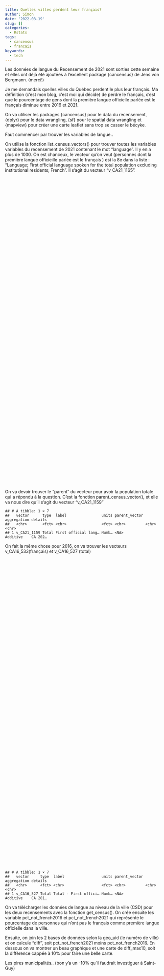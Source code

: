 ```yaml
---
title: Quelles villes perdent leur français?
author: Simon
date: '2022-08-19'
slug: []
categories:
  - Rstats
tags:
  - cancensus
  - francais
keywords:
  - tech
---
```




<script src="/rmarkdown-libs/htmlwidgets/htmlwidgets.js"></script>
<script src="/rmarkdown-libs/pymjs/pym.v1.js"></script>
<script src="/rmarkdown-libs/widgetframe-binding/widgetframe.js"></script>


<p>Les données de langue du Recensement de 2021 sont sorties cette semaine et elles ont déjà été ajoutées à l’excellent package {cancensus} de Jens von Bergmann. (merci!)</p>
<p>Je me demandais quelles villes du Québec perdent le plus leur français. Ma définition (c’est mon blog, c’est moi qui décide) de perdre le français, c’est que le pourcentage de gens dont la première langue officielle parlée est le français diminue entre 2016 et 2021.</p>
<p>On va utiliser les packages {cancensus} pour le data du recensement, {dplyr} pour le data wrangling, {sf} pour le spatial data wrangling et {mapview} pour créer une carte leaflet sans trop se casser le bécyke.</p>
<p>Faut commencer par trouver les variables de langue..</p>
<p>On utilise la fonction list_census_vectors() pour trouver toutes les variables variables du recensement de 2021 contenant le mot “language”. Il y en a plus de 1000. On est chanceux, le vecteur qu’on veut (personnes dont la première langue officieille parlée est le français ) est la 8e dans la liste : “Language; First official language spoken for the total population excluding institutional residents; French”. Il s’agit du vecteur “v_CA21_1165”.</p>
<div id="htmlwidget-1" style="width:100%;height:1000px;" class="widgetframe html-widget"></div>
<script type="application/json" data-for="htmlwidget-1">{"x":{"url":"/oldposts/2022-08-19-quelles-villes-perdent-leur-fran-ais/index.en-us_files/figure-html/widgets/widget_unnamed-chunk-1.html","options":{"xdomain":"*","allowfullscreen":false,"lazyload":false}},"evals":[],"jsHooks":[]}</script>
<p>On va devoir trouver le “parent” du vecteur pour avoir la population totale qui a répondu à la question. C’est la fonction parent_census_vector(), et elle va nous dire qu’il s’agit du vecteur “v_CA21_1159”</p>
<pre><code>## # A tibble: 1 × 7
##   vector      type  label                units parent_vector aggregation details
##   &lt;chr&gt;       &lt;fct&gt; &lt;chr&gt;                &lt;fct&gt; &lt;chr&gt;         &lt;chr&gt;       &lt;chr&gt;  
## 1 v_CA21_1159 Total First official lang… Numb… &lt;NA&gt;          Additive    CA 202…</code></pre>
<p>On fait la même chose pour 2016, on va trouver les vecteurs v_CA16_533(français) et v_CA16_527 (total)</p>
<div id="htmlwidget-2" style="width:100%;height:1000px;" class="widgetframe html-widget"></div>
<script type="application/json" data-for="htmlwidget-2">{"x":{"url":"/oldposts/2022-08-19-quelles-villes-perdent-leur-fran-ais/index.en-us_files/figure-html/widgets/widget_unnamed-chunk-3.html","options":{"xdomain":"*","allowfullscreen":false,"lazyload":false}},"evals":[],"jsHooks":[]}</script>
<pre><code>## # A tibble: 1 × 7
##   vector     type  label                 units parent_vector aggregation details
##   &lt;chr&gt;      &lt;fct&gt; &lt;chr&gt;                 &lt;fct&gt; &lt;chr&gt;         &lt;chr&gt;       &lt;chr&gt;  
## 1 v_CA16_527 Total Total - First offici… Numb… &lt;NA&gt;          Additive    CA 201…</code></pre>
<p>On va télécharger les données de langue au niveau de la ville (CSD) pour les deux recensements avec la fonction get_census(). On crée ensuite les variable pct_not_french2016 et pct_not_french2021 qui représente le pourcentage de personnes qui n’ont pas le français comme première langue officielle dans la ville.</p>
<p>Ensuite, on join les 2 bases de données selon la geo_uid (le numéro de ville) et on calcule “diff”, soit pct_not_french2021 moins pct_not_french2016. En dessous on va montrer un beau graphique et une carte de diff_max10, soit la différence cappée à 10% pour faire une belle carte.</p>
<p>Les pires municipalités..
(bon y’a un -10% qu’il faudrait investiguer à Saint-Guy)</p>
<div id="htmlwidget-3" style="width:100%;height:1000px;" class="widgetframe html-widget"></div>
<script type="application/json" data-for="htmlwidget-3">{"x":{"url":"/oldposts/2022-08-19-quelles-villes-perdent-leur-fran-ais/index.en-us_files/figure-html/widgets/widget_unnamed-chunk-6.html","options":{"xdomain":"*","allowfullscreen":false,"lazyload":false}},"evals":[],"jsHooks":[]}</script>
<p>La carte</p>
<div id="htmlwidget-4" style="width:100%;height:500px;" class="widgetframe html-widget"></div>
<script type="application/json" data-for="htmlwidget-4">{"x":{"url":"/oldposts/2022-08-19-quelles-villes-perdent-leur-fran-ais/index.en-us_files/figure-html/widgets/widget_unnamed-chunk-7.html","options":{"xdomain":"*","allowfullscreen":false,"lazyload":false}},"evals":[],"jsHooks":[]}</script>
